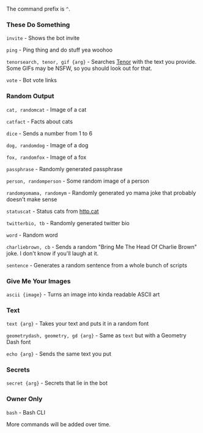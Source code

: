The command prefix is `^`.


### These Do Something
`invite` - Shows the bot invite

`ping` - Ping thing and do stuff yea woohoo

`tenorsearch, tenor, gif {arg}` - Searches [Tenor](https://tenor.com) with the text you provide. Some GIFs may be NSFW, so you should look out for that.

`vote` - Bot vote links
### Random Output
`cat, randomcat` - Image of a cat

`catfact` - Facts about cats

`dice` - Sends a number from 1 to 6

`dog, randomdog` - Image of a dog

`fox, randomfox` - Image of a fox

`passphrase` - Randomly generated passphrase

`person, randomperson` - Some random image of a person

`randomyomama, randomym` - Randomly generated yo mama joke that probably doesn't make sense

`statuscat` - Status cats from [http.cat](https://http.cat)

`twitterbio, tb` - Randomly generated twitter bio

`word` - Random word

`charliebrown, cb` - Sends a random "Bring Me The Head Of Charlie Brown" joke. I don't know if you'll laugh at it.

`sentence` - Generates a random sentence from a whole bunch of scripts
### Give Me Your Images
`ascii {image}` - Turns an image into kinda readable ASCII art

### Text
`text {arg}` - Takes your text and puts it in a random font

`geometrydash, geometry, gd {arg}` - Same as `text` but with a Geometry Dash font

`echo {arg}` - Sends the same text you put
### Secrets
`secret {arg}` - Secrets that lie in the bot
### Owner Only
`bash` - Bash CLI


More commands will be added over time.

